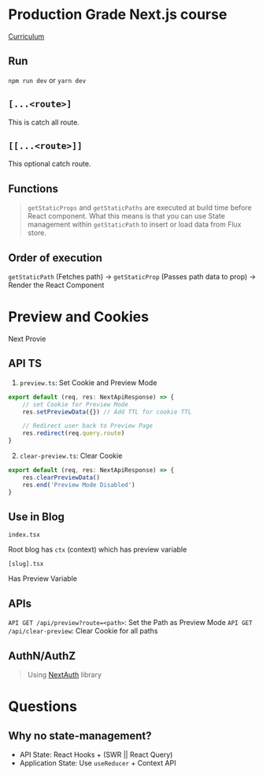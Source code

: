 # Production Grade Next.js course


[Curriculum](https://production-grade-nextjs.vercel.app)


## Run

`npm run dev` or `yarn dev`


## `[...<route>]`

This is catch all route.


## `[[...<route>]]`

This optional catch route.
 

## Functions




> `getStaticProps` and `getStaticPaths` are executed at build time before React component. What this means  is that you can use State management within `getStaticPath` to insert or load data from Flux store.


## Order of execution

`getStaticPath` (Fetches path) -> `getStaticProp` (Passes path data to prop) -> Render the React Component


# Preview and Cookies


Next Provie


## API TS


1. `preview.ts`: Set Cookie and Preview Mode
```javascript
export default (req, res: NextApiResponse) => {
    // set Cookie for Preview Mode
    res.setPreviewData({}) // Add TTL for cookie TTL

    // Redirect user back to Preview Page
    res.redirect(req.query.route)
}
```

2. `clear-preview.ts`: Clear Cookie

```javascript
export default (req, res: NextApiResponse) => {
    res.clearPreviewData()
    res.end('Preview Mode Disabled')
}
```

## Use in Blog

`index.tsx`

Root blog has `ctx` (context) which has preview variable

`[slug].tsx`

Has Preview Variable


## APIs

`API GET /api/preview?route=<path>`: Set the Path as Preview Mode
`API GET /api/clear-preview`: Clear Cookie for all paths

## AuthN/AuthZ


> Using [NextAuth](https://next-auth.js.org/) library





# Questions

## Why no state-management?

- API State: React Hooks + (SWR || React Query)
- Application State: Use `useReducer` + Context API